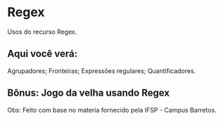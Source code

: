 # Regex
Usos do recurso Regex.

## Aqui você verá:
Agrupadores;
Fronteiras;
Expressões regulares;
Quantificadores.

## Bônus: Jogo da velha usando Regex

Obs: Feito com base no materia fornecido pela IFSP - Campus Barretos.
